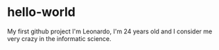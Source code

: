 # hello-world
My first github project
I'm Leonardo, I'm 24 years old and I consider me very crazy in the informatic science. 
